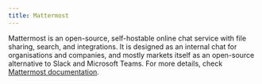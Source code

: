 ```yaml
---
title: Mattermost
---
```


Mattermost is an open-source, self-hostable online chat service with file sharing, search, and integrations. It is designed as an internal chat for organisations and companies, and mostly markets itself as an open-source alternative to Slack and Microsoft Teams. For more details, check [Mattermost documentation](https://manual.grid.tf/weblets/weblets_mattermost.html).
